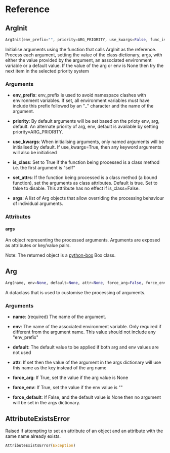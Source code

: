 # Reference

## ArgInit

```python
ArgInit(env_prefix="", priority=ARG_PRIORITY, use_kwargs=False, func_is_bound=False, set_attrs=True, args=None)
```

Initialise arguments using the function that calls ArgInit as the reference. Process each argument, setting the value of the class dictionary, args, with either the value provided by the argument, an associated environment variable or a default value. If the value of the arg or env is None then try the next item in the selected priority system

### Arguments

+ **env_prefix**: env_prefix is used to avoid namespace clashes with environment variables. If set, all environment variables must have include this prefix followed by an "_" character and the name of the argument.

+ **priority**: By default arguments will be set based on the prioty env, arg, default. An alternate priority of arg, env, default is available by setting priority=ARG_PRIORITY.

+ **use_kwargs**: When initialising arguments, only named arguments will be initialised by default. If use_kwargs=True, then any keyword arguments will also be initialised

+ **is_class**: Set to True if the function being processed is a class method i.e. the first argument is "self"

+ **set_attrs**: If the function being processed is a class method (a bound function), set the arguments as class attributes. Default is true. Set to false to disable. This attribute has no effect if is_class=False.

+ **args**: A list of Arg objects that allow overriding the processing behaviour of individual arguments.

### Attributes

#### args

An object representing the processed arguments. Arguments are exposed as attributes or key/value pairs.

Note: The returned object is a [python-box](https://github.com/cdgriffith/Box) Box class.

## Arg

```python
Arg(name, env=None, default=None, attr=None, force_arg=False, force_env=True, force_default=True, disable_env=False)
```

A dataclass that is used to customise the processing of arguments.

### Arguments

+ **name**: (required) The name of the argument.

+ **env**: The name of the associated environment variable. Only required if different from the argument name. This value should not include any "env_prefix"

+ **default**: The default value to be applied if both arg and env values are not used

+ **attr**: If set then the value of the argument in the args dictionary will use this name as the key instead of the arg name

+ **force_arg**: If True, set the value if the arg value is None

+ **force_env**: If True, set the value if the env value is ""

+ **force_default**: If False, and the default value is None then no argument will be set in the args dictionary.

## AttributeExistsError

Raised if attempting to set an attribute of an object and an attribute with the same name already exists.

```python
AttributeExistsError(Exception)
```
